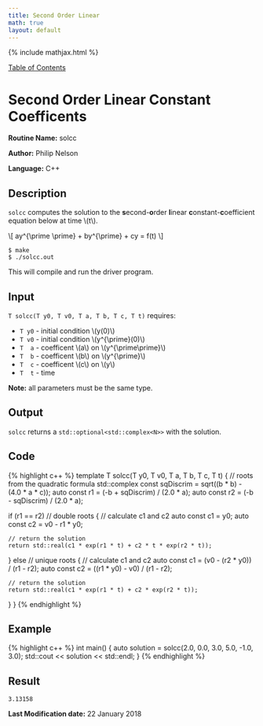 ```yaml
---
title: Second Order Linear
math: true
layout: default
---
```


{% include mathjax.html %}

<a href="https://philipnelson5.github.io/MATH5620/SoftwareManual"> Table of Contents </a>
# Second Order Linear Constant Coefficents

**Routine Name:** solcc

**Author:** Philip Nelson

**Language:** C++

## Description

`solcc` computes the solution to the **s**econd-**o**rder **l**inear **c**onstant-**c**oefficient equation below at time \\(t\\).

\\[ ay^{\prime \prime} + by^{\prime} + cy = f(t) \\]

```
$ make
$ ./solcc.out
```

This will compile and run the driver program.

## Input

`T solcc(T y0, T v0, T a, T b, T c, T t)`  requires:
* `T y0` - initial condition \\(y(0)\\)
* `T v0` - initial condition \\(y^{\prime}(0)\\)
* `T  a` - coefficent \\(a\\) on \\(y^{\prime\prime}\\)
* `T  b` - coefficent \\(b\\) on \\(y^{\prime}\\)
* `T  c` - coefficent \\(c\\) on \\(y\\)
* `T  t` - time

**Note:** all parameters must be the same type.

## Output

`solcc` returns a `std::optional<std::complex<N>>` with the solution.

## Code
{% highlight c++ %}
template <typename T>
T solcc(T y0, T v0, T a, T b, T c, T t)
{
  // roots from the quadratic formula
  std::complex<T> const sqDiscrim = sqrt((b * b) - (4.0 * a * c));
  auto const r1 = (-b + sqDiscrim) / (2.0 * a);
  auto const r2 = (-b - sqDiscrim) / (2.0 * a);

  if (r1 == r2) // double roots
  {
    // calculate c1 and c2
    auto const c1 = y0;
    auto const c2 = v0 - r1 * y0;

    // return the solution
    return std::real(c1 * exp(r1 * t) + c2 * t * exp(r2 * t));
  }
  else // unique roots
  {
    // calculate c1 and c2
    auto const c1 = (v0 - (r2 * y0)) / (r1 - r2);
    auto const c2 = ((r1 * y0) - v0) / (r1 - r2);

    // return the solution
    return std::real(c1 * exp(r1 * t) + c2 * exp(r2 * t));
  }
}
{% endhighlight %}

## Example
{% highlight c++ %}
int main()
{
  auto solution = solcc(2.0, 0.0, 3.0, 5.0, -1.0, 3.0);
  std::cout << solution << std::endl;
}
{% endhighlight %}

## Result
```
3.13158
```
**Last Modification date:** 22 January 2018
